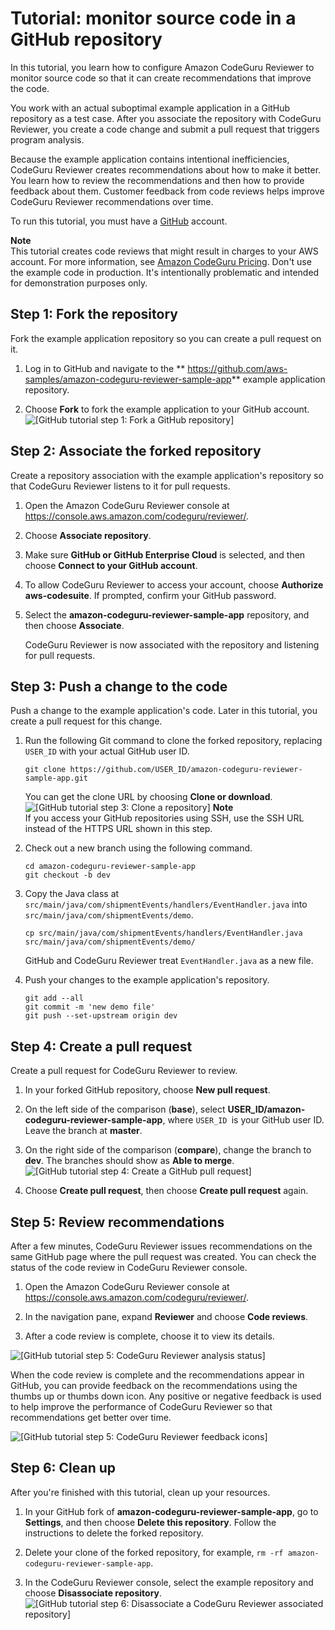 # Tutorial: monitor source code in a GitHub repository<a name="tutorial-github-reviewer"></a>

In this tutorial, you learn how to configure Amazon CodeGuru Reviewer to monitor source code so that it can create recommendations that improve the code\. 

You work with an actual suboptimal example application in a GitHub repository as a test case\. After you associate the repository with CodeGuru Reviewer, you create a code change and submit a pull request that triggers program analysis\. 

Because the example application contains intentional inefficiencies, CodeGuru Reviewer creates recommendations about how to make it better\. You learn how to review the recommendations and then how to provide feedback about them\. Customer feedback from code reviews helps improve CodeGuru Reviewer recommendations over time\. 

To run this tutorial, you must have a [GitHub](https://github.com/) account\. 

**Note**  
 This tutorial creates code reviews that might result in charges to your AWS account\. For more information, see [Amazon CodeGuru Pricing](http://aws.amazon.com/codeguru/pricing/)\. 
Don't use the example code in production\. It's intentionally problematic and intended for demonstration purposes only\. 

## Step 1: Fork the repository<a name="tutorial-step-1-fork-repo"></a>

Fork the example application repository so you can create a pull request on it\. 

1. Log in to GitHub and navigate to the ** [https://github\.com/aws\-samples/amazon\-codeguru\-reviewer\-sample\-app](https://github.com/aws-samples/amazon-codeguru-reviewer-sample-app)** example application repository\. 

1. Choose **Fork** to fork the example application to your GitHub account\.   
![\[GitHub tutorial step 1: Fork a GitHub repository\]](http://docs.aws.amazon.com/codeguru/latest/reviewer-ug/images/github-fork.png)

## Step 2: Associate the forked repository<a name="tutorial-step-2-associate-repo"></a>

Create a repository association with the example application's repository so that CodeGuru Reviewer listens to it for pull requests\. 

1. Open the Amazon CodeGuru Reviewer console at [https://console\.aws\.amazon\.com/codeguru/reviewer/](https://console.aws.amazon.com/codeguru/reviewer/)\.

1. Choose **Associate repository**\. 

1. Make sure **GitHub or GitHub Enterprise Cloud** is selected, and then choose **Connect to your GitHub account**\. 

1. To allow CodeGuru Reviewer to access your account, choose **Authorize aws\-codesuite**\. If prompted, confirm your GitHub password\. 

1. Select the **amazon\-codeguru\-reviewer\-sample\-app** repository, and then choose **Associate**\. 

   CodeGuru Reviewer is now associated with the repository and listening for pull requests\. 

## Step 3: Push a change to the code<a name="tutorial-step-3-push-change-to-code"></a>

Push a change to the example application's code\. Later in this tutorial, you create a pull request for this change\. 

1. Run the following Git command to clone the forked repository, replacing `USER_ID` with your actual GitHub user ID\. 

   ```
   git clone https://github.com/USER_ID/amazon-codeguru-reviewer-sample-app.git
   ```

   You can get the clone URL by choosing **Clone or download**\.   
![\[GitHub tutorial step 3: Clone a repository\]](http://docs.aws.amazon.com/codeguru/latest/reviewer-ug/images/github-clone-or-download.png)
**Note**  
If you access your GitHub repositories using SSH, use the SSH URL instead of the HTTPS URL shown in this step\. 

1. Check out a new branch using the following command\. 

   ```
   cd amazon-codeguru-reviewer-sample-app
   git checkout -b dev
   ```

1. Copy the Java class at `src/main/java/com/shipmentEvents/handlers/EventHandler.java` into `src/main/java/com/shipmentEvents/demo`\. 

   ```
   cp src/main/java/com/shipmentEvents/handlers/EventHandler.java src/main/java/com/shipmentEvents/demo/
   ```

   GitHub and CodeGuru Reviewer treat `EventHandler.java` as a new file\. 

1. Push your changes to the example application's repository\. 

   ```
   git add --all
   git commit -m 'new demo file'
   git push --set-upstream origin dev
   ```

## Step 4: Create a pull request<a name="tutorial-step-4-create-pull-request"></a>

Create a pull request for CodeGuru Reviewer to review\. 

1. In your forked GitHub repository, choose **New pull request**\. 

1. On the left side of the comparison \(**base**\), select **USER\_ID/amazon\-codeguru\-reviewer\-sample\-app**, where `USER_ID `is your GitHub user ID\. Leave the branch at **master**\. 

1. On the right side of the comparison \(**compare**\), change the branch to **dev**\. The branches should show as **Able to merge**\.   
![\[GitHub tutorial step 4: Create a GitHub pull request\]](http://docs.aws.amazon.com/codeguru/latest/reviewer-ug/images/github-compare-changes.png)

1. Choose **Create pull request**, then choose **Create pull request** again\. 

## Step 5: Review recommendations<a name="tutorial-step-5-review-recommendations"></a>

After a few minutes, CodeGuru Reviewer issues recommendations on the same GitHub page where the pull request was created\. You can check the status of the code review in CodeGuru Reviewer console\. 

1. Open the Amazon CodeGuru Reviewer console at [https://console\.aws\.amazon\.com/codeguru/reviewer/](https://console.aws.amazon.com/codeguru/reviewer/)\.

1. In the navigation pane, expand **Reviewer** and choose **Code reviews**\. 

1. After a code review is complete, choose it to view its details\. 

![\[GitHub tutorial step 5: CodeGuru Reviewer analysis status\]](http://docs.aws.amazon.com/codeguru/latest/reviewer-ug/images/github-pending.png)

When the code review is complete and the recommendations appear in GitHub, you can provide feedback on the recommendations using the thumbs up or thumbs down icon\. Any positive or negative feedback is used to help improve the performance of CodeGuru Reviewer so that recommendations get better over time\. 

![\[GitHub tutorial step 5: CodeGuru Reviewer feedback icons\]](http://docs.aws.amazon.com/codeguru/latest/reviewer-ug/images/github-thumbs_icons.png)

## Step 6: Clean up<a name="tutorial-step-6-clean-up"></a>

After you're finished with this tutorial, clean up your resources\. 

1. In your GitHub fork of **amazon\-codeguru\-reviewer\-sample\-app**, go to **Settings**, and then choose **Delete this repository**\. Follow the instructions to delete the forked repository\. 

1. Delete your clone of the forked repository, for example, `rm -rf amazon-codeguru-reviewer-sample-app`\. 

1. In the CodeGuru Reviewer console, select the example repository and choose **Disassociate repository**\.   
![\[GitHub tutorial step 6: Disassociate a CodeGuru Reviewer associated repository\]](http://docs.aws.amazon.com/codeguru/latest/reviewer-ug/images/github-disassociate.png)